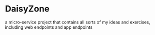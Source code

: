 # DaisyZone
a micro-service project that contains all sorts of my ideas and exercises, including web endpoints and app endpoints
